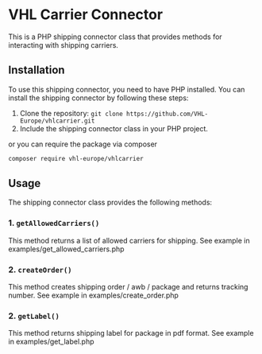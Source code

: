 # VHL Carrier Connector

This is a PHP shipping connector class that provides methods for interacting with shipping carriers.

## Installation

To use this shipping connector, you need to have PHP installed. You can install the shipping connector by following these steps:

1. Clone the repository: `git clone https://github.com/VHL-Europe/vhlcarrier.git`
2. Include the shipping connector class in your PHP project.

or you can require the package via composer
```bash
composer require vhl-europe/vhlcarrier
```

## Usage

The shipping connector class provides the following methods:

### 1. `getAllowedCarriers()`

This method returns a list of allowed carriers for shipping. See example in examples/get_allowed_carriers.php

### 2. `createOrder()`

This method creates shipping order / awb / package and returns tracking number. See example in examples/create_order.php

### 2. `getLabel()`

This method returns shipping label for package in pdf format. See example in examples/get_label.php

